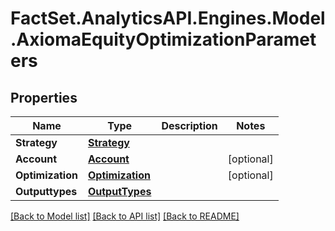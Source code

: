 # FactSet.AnalyticsAPI.Engines.Model.AxiomaEquityOptimizationParameters
## Properties

Name | Type | Description | Notes
------------ | ------------- | ------------- | -------------
**Strategy** | [**Strategy**](Strategy.md) |  | 
**Account** | [**Account**](Account.md) |  | [optional] 
**Optimization** | [**Optimization**](Optimization.md) |  | [optional] 
**Outputtypes** | [**OutputTypes**](OutputTypes.md) |  | 

[[Back to Model list]](../README.md#documentation-for-models) [[Back to API list]](../README.md#documentation-for-api-endpoints) [[Back to README]](../README.md)

